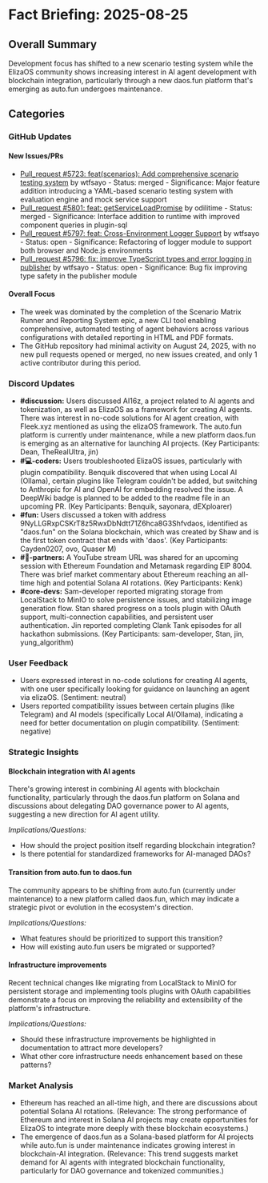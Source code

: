 # Fact Briefing: 2025-08-25

## Overall Summary
Development focus has shifted to a new scenario testing system while the ElizaOS community shows increasing interest in AI agent development with blockchain integration, particularly through a new daos.fun platform that's emerging as auto.fun undergoes maintenance.

## Categories

### GitHub Updates

#### New Issues/PRs
- [Pull_request #5723: feat(scenarios): Add comprehensive scenario testing system](https://github.com/elizaos/eliza/pull/5723) by wtfsayo - Status: merged - Significance: Major feature addition introducing a YAML-based scenario testing system with evaluation engine and mock service support
- [Pull_request #5801: feat: getServiceLoadPromise](https://github.com/elizaos/eliza/pull/5801) by odilitime - Status: merged - Significance: Interface addition to runtime with improved component queries in plugin-sql
- [Pull_request #5797: feat: Cross-Environment Logger Support](https://github.com/elizaos/eliza/pull/5797) by wtfsayo - Status: open - Significance: Refactoring of logger module to support both browser and Node.js environments
- [Pull_request #5796: fix: improve TypeScript types and error logging in publisher](https://github.com/elizaos/eliza/pull/5796) by wtfsayo - Status: open - Significance: Bug fix improving type safety in the publisher module

#### Overall Focus
- The week was dominated by the completion of the Scenario Matrix Runner and Reporting System epic, a new CLI tool enabling comprehensive, automated testing of agent behaviors across various configurations with detailed reporting in HTML and PDF formats.
- The GitHub repository had minimal activity on August 24, 2025, with no new pull requests opened or merged, no new issues created, and only 1 active contributor during this period.

### Discord Updates
- **#discussion:** Users discussed AI16z, a project related to AI agents and tokenization, as well as ElizaOS as a framework for creating AI agents. There was interest in no-code solutions for AI agent creation, with Fleek.xyz mentioned as using the elizaOS framework. The auto.fun platform is currently under maintenance, while a new platform daos.fun is emerging as an alternative for launching AI projects. (Key Participants: Dean, TheRealUltra, jin)
- **#💻-coders:** Users troubleshooted ElizaOS issues, particularly with plugin compatibility. Benquik discovered that when using Local AI (Ollama), certain plugins like Telegram couldn't be added, but switching to Anthropic for AI and OpenAI for embedding resolved the issue. A DeepWiki badge is planned to be added to the readme file in an upcoming PR. (Key Participants: Benquik, sayonara, dEXploarer)
- **#fun:** Users discussed a token with address 9NyLLGRxpCSKrT8z5RwxDbNdtt71Z6hca8G3Shfvdaos, identified as "daos.fun" on the Solana blockchain, which was created by Shaw and is the first token contract that ends with 'daos'. (Key Participants: Cayden0207, ovo, Quaser M)
- **#🥇-partners:** A YouTube stream URL was shared for an upcoming session with Ethereum Foundation and Metamask regarding EIP 8004. There was brief market commentary about Ethereum reaching an all-time high and potential Solana AI rotations. (Key Participants: Kenk)
- **#core-devs:** Sam-developer reported migrating storage from LocalStack to MinIO to solve persistence issues, and stabilizing image generation flow. Stan shared progress on a tools plugin with OAuth support, multi-connection capabilities, and persistent user authentication. Jin reported completing Clank Tank episodes for all hackathon submissions. (Key Participants: sam-developer, Stan, jin, yung_algorithm)

### User Feedback
- Users expressed interest in no-code solutions for creating AI agents, with one user specifically looking for guidance on launching an agent via elizaOS. (Sentiment: neutral)
- Users reported compatibility issues between certain plugins (like Telegram) and AI models (specifically Local AI/Ollama), indicating a need for better documentation on plugin compatibility. (Sentiment: negative)

### Strategic Insights

#### Blockchain integration with AI agents
There's growing interest in combining AI agents with blockchain functionality, particularly through the daos.fun platform on Solana and discussions about delegating DAO governance power to AI agents, suggesting a new direction for AI agent utility.

*Implications/Questions:*
  - How should the project position itself regarding blockchain integration?
  - Is there potential for standardized frameworks for AI-managed DAOs?

#### Transition from auto.fun to daos.fun
The community appears to be shifting from auto.fun (currently under maintenance) to a new platform called daos.fun, which may indicate a strategic pivot or evolution in the ecosystem's direction.

*Implications/Questions:*
  - What features should be prioritized to support this transition?
  - How will existing auto.fun users be migrated or supported?

#### Infrastructure improvements
Recent technical changes like migrating from LocalStack to MinIO for persistent storage and implementing tools plugins with OAuth capabilities demonstrate a focus on improving the reliability and extensibility of the platform's infrastructure.

*Implications/Questions:*
  - Should these infrastructure improvements be highlighted in documentation to attract more developers?
  - What other core infrastructure needs enhancement based on these patterns?

### Market Analysis
- Ethereum has reached an all-time high, and there are discussions about potential Solana AI rotations. (Relevance: The strong performance of Ethereum and interest in Solana AI projects may create opportunities for ElizaOS to integrate more deeply with these blockchain ecosystems.)
- The emergence of daos.fun as a Solana-based platform for AI projects while auto.fun is under maintenance indicates growing interest in blockchain-AI integration. (Relevance: This trend suggests market demand for AI agents with integrated blockchain functionality, particularly for DAO governance and tokenized communities.)